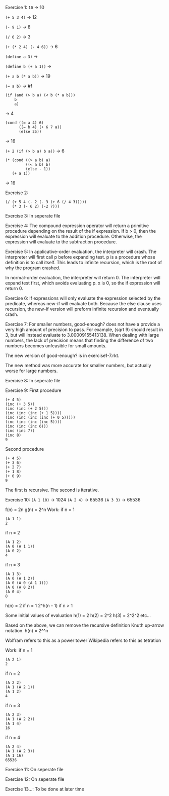 Exercise 1:
`10` -> 10

`(+ 5 3 4)` -> 12

`(- 9 1)` -> 8

`(/ 6 2)` -> 3

`(+ (* 2 4) (- 4 6))` -> 6

`(define a 3)` ->

`(define b (+ a 1))` ->

`(+ a b (* a b))` -> 19

`(= a b)` -> #f

```
(if (and (> b a) (< b (* a b)))
    b
    a)
```

-> 4

```
(cond ((= a 4) 6)
      ((= b 4) (+ 6 7 a))
      (else 25))
```

-> 16

`(+ 2 (if (> b a) b a))` -> 6

```
(* (cond ((> a b) a)
         ((< a b) b)
         (else - 1))
   (+ a 1))
```

-> 16

Exercise 2:

```
(/ (+ 5 4 (- 2 (- 3 (+ 6 (/ 4 3)))))
   (* 3 (- 6 2) (-2 7)))
```

Exercise 3: In seperate file

Exercise 4:
The compound expression operator will return a primitive procedure depending on
the result of the if expression. If b > 0, then the expression will evaluate to
the addition procedure. Otherwise, the expression will evaluate to the
subtraction procedure.

Exercise 5:
In applicative-order evaluation, the interpreter will crash. The interpreter
will first call p before expanding test. p is a procedure whose definition is to
call itself. This leads to infinite recursion, which is the root of why the
program crashed.

In normal-order evaluation, the interpreter will return 0. The interpreter will
expand test first, which avoids evaluating p. x is 0, so the if expression will
return 0.

Exercise 6:
If expressions will only evaluate the expression selected by the predicate,
whereas new-if will evaluate both. Because the else clause uses recursion,
the new-if version will preform infinite recursion and eventually crash.

Exercise 7:
For smaller numbers, good-enough? does not have a provide a very high amount of
precision to pass. For example, (sqrt 9) should result in 3, but will instead
evaluate to 3.00009155413138. When dealing with large numbers, the lack of
precision means that finding the difference of two numbers becomes unfeasible
for small amounts.

The new version of good-enough? is in exercise1-7.rkt.

The new method was more accurate for smaller numbers, but actually worse for
large numbers.

Exercise 8: In seperate file

Exercise 9:
First procedure

```
(+ 4 5)
(inc (+ 3 5))
(inc (inc (+ 2 5)))
(inc (inc (inc (+ 1 5))))
(inc (inc (inc (inc (+ 0 5)))))
(inc (inc (inc (inc 5))))
(inc (inc (inc 6)))
(inc (inc 7))
(inc 8)
9
```

Second procedure

```
(+ 4 5)
(+ 3 6)
(+ 2 7)
(+ 1 8)
(+ 0 9)
9
```

The first is recursive. The second is iterative.

Exercise 10:
`(A 1 10)` -> 1024
`(A 2 4)` -> 65536
`(A 3 3)` -> 65536

f(n) = 2n
g(n) = 2^n
Work:
if n = 1

```
(A 1 1)
2
```

if n = 2

```
(A 1 2)
(A 0 (A 1 1))
(A 0 2)
4
```

if n = 3

```
(A 1 3)
(A 0 (A 1 2))
(A 0 (A 0 (A 1 1)))
(A 0 (A 0 2))
(A 0 4)
8
```

h(n) = 2          if n = 1
       2^h(n - 1) if n > 1

Some initial values of evaluation
h(1) = 2
h(2) = 2^2
h(3) = 2^2^2
etc...

Based on the above, we can remove the recursive definition Knuth up-arrow
notation.
h(n) = 2^^n

Wolfram refers to this as a power tower
Wikipedia refers to this as tetration

Work:
if n = 1

```
(A 2 1)
2
```

if n = 2

```
(A 2 2)
(A 1 (A 2 1))
(A 1 2)
4
```

if n = 3

```
(A 2 3)
(A 1 (A 2 2))
(A 1 4)
16
```

if n = 4

```
(A 2 4)
(A 1 (A 2 3))
(A 1 16)
65536
```

Exercise 11: On seperate file

Exercise 12: On seperate file

Exercise 13...: To be done at later time

